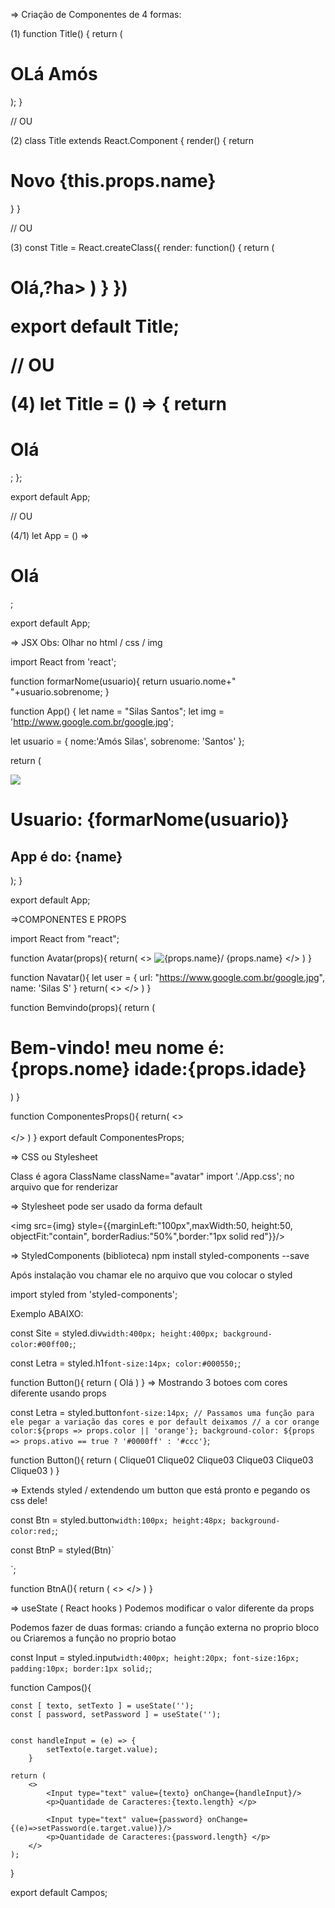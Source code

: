 => Criação de Componentes de 4 formas:

(1)
 function Title() {
    return (
      <div>
      <h1>OLá Amós</h1>
      </div>
    );
  }

//   OU

(2) 
class Title extends React.Component {
    render() {
    return<h1>Novo {this.props.name}</h1>
    }
}

// OU

(3)
const Title = React.createClass({
    render: function() {
        return (
            <h1>Olá,?ha>
        )
    }
})

export default Title;

// OU

(4)
let Title = () => {
    return <h1>Olá </h1>;
};

export default App;

// OU

(4/1)
let App = () => <h1>Olá</h1>;

export default App;

=> JSX
Obs: Olhar no html / css / img

import React from 'react';

function formarNome(usuario){
  return usuario.nome+" "+usuario.sobrenome;
}



function App() {
  let name = "Silas Santos";
  let img = 'http://www.google.com.br/google.jpg';

  let usuario = {
    nome:'Amós Silas',
    sobrenome: 'Santos'
  };

  
  return (
    <div>
      <img src={img}/>
      <h1>Usuario: {formarNome(usuario)}</h1>
      <h2>App é do: {name}</h2>
    </div>
  );
}

export default App;


=>COMPONENTES E PROPS

import React from "react";

function Avatar(props){
    return(
        <>
            <img src={props.url} alt={props.name}/>
            <span>{props.name}</span>
        </>
    )
}

function Navatar(){
    let user = {
        url: "https://www.google.com.br/google.jpg",
        name: 'Silas S'
    }
    return(
        <>
        <Navatar url={user.url} name={user.name}/>
        </>
    )
}

function Bemvindo(props){
    return (
        <h1>Bem-vindo! meu nome é:{props.nome} idade:{props.idade}</h1>
    )
}

function ComponentesProps(){
    return(
        <>      
        <Avatar url="https://www.google.com.br/google.jpg" name="Amós Silas"/>
        <Bemvindo nome="SIlas" idade="90"/>
        <Bemvindo nome="Amós" idade="34"/>
        <Bemvindo nome="Santos" idade="50"/>     
        </> 
    )
}
export default ComponentesProps;

=> CSS ou Stylesheet

Class é agora ClassName
className="avatar"
import './App.css'; no arquivo que for renderizar


=> Stylesheet pode ser usado da forma default

<img src={img} style={{marginLeft:"100px",maxWidth:50, height:50, objectFit:"contain", borderRadius:"50%",border:"1px solid red"}}/>


=> StyledComponents (biblioteca)
npm install styled-components --save

Após instalação vou chamar ele no arquivo que vou
colocar o styled

import styled from 'styled-components';

Exemplo ABAIXO:

const Site = styled.div`
width:400px;
height:400px;
background-color:#00ff00;
`;

const Letra = styled.h1`
font-size:14px;
color:#000550;
`;

function Button(){
    return (
        <Site>
            <Letra>Olá</Letra>
        </Site>
    )
}
=> Mostrando 3 botoes com cores diferente usando props

const Letra = styled.button`
font-size:14px;
// Passamos uma função para ele pegar a variação das cores e por default deixamos
// a cor orange
color:${props => props.color || 'orange'};
background-color: ${props => props.ativo == true ? '#0000ff' : '#ccc'}
`;

function Button(){
    return (
        <Site>
            <Letra color="red">Clique01</Letra>
            <Letra color="pink">Clique02</Letra>
            <Letra color="green">Clique03</Letra>
            <Letra >Clique03</Letra>
            <Letra ativo={true}>Clique03</Letra>
            <Letra ativo={false}>Clique03</Letra>
        </Site>
    )
}


=> Extends styled / extendendo um button que está pronto e pegando os css dele!

const Btn = styled.button`
    width:100px;
    height:48px;
    background-color:red;
`;

const BtnP = styled(Btn)`

`;

function BtnA(){
    return (
        <>
        <Btn></Btn>
        <BtnP></BtnP>
        </>
    )
}

=> useState ( React hooks )
Podemos modificar o valor diferente da props

Podemos fazer de duas formas: criando a função externa no proprio bloco ou 
Criaremos a função no proprio botao

const Input = styled.input`
    width:400px;
    height:20px;
    font-size:16px;
    padding:10px;
    border:1px solid;
`;

function Campos(){

    const [ texto, setTexto ] = useState('');
    const [ password, setPassword ] = useState('');


    const handleInput = (e) => {
            setTexto(e.target.value);
        }   

    return (
        <>       
            <Input type="text" value={texto} onChange={handleInput}/>
            <p>Quantidade de Caracteres:{texto.length} </p>

            <Input type="text" value={password} onChange={(e)=>setPassword(e.target.value)}/>
            <p>Quantidade de Caracteres:{password.length} </p>
        </>
    );
}

export default Campos;














